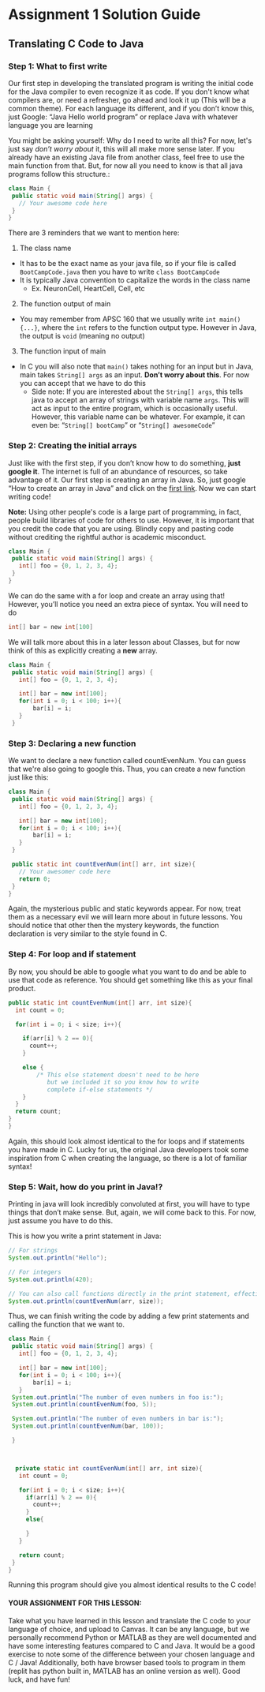 # Assignment 1 Solution Guide
## Translating C Code to Java

### Step 1: What to first write

Our first step in developing the translated program is writing the initial code for the Java compiler to even recognize it as code. If you don't know what compilers are, or need a refresher, go ahead and look it up (This will be a common theme). For each language its different, and if you don’t know this, just Google: “Java Hello world program” or replace Java with whatever language you are learning

You might be asking yourself: Why do I need to write all this? For now, let's just say *don’t worry about* it, this will all make more sense later. If you already have an existing Java file from another class, feel free to use the main function from that. But, for now all you need to know is that all java programs follow this structure.:

```java
class Main {
 public static void main(String[] args) {
   // Your awesome code here
 }
}
```

There are 3 reminders that we want to mention here:
1. The class name
  * It has to be the exact name as your java file, so if your file is called `BootCampCode.java` then you have to write `class BootCampCode`
  * It is typically Java convention to capitalize the words in the class name
    * Ex. NeuronCell, HeartCell, Cell, etc
2. The function output of main
  * You may remember from APSC 160 that we usually write `int main(){...}`, where the `int` refers to the function output type. However in Java, the output is `void` (meaning no output)

3. The function input of main
  * In C you will also note that `main()` takes nothing for an input but in Java, main takes `String[] args` as an input. **Don’t worry about this**. For now you can accept  that we have to do this
    * Side note: If you are interested about the `String[] args`, this tells java to accept an array of strings with variable name `args`. This will act as input to the entire program, which is occasionally useful. However, this variable name can be whatever. For example, it can even be: “`String[] bootCamp`” or “`String[] awesomeCode`”


### Step 2: Creating the initial arrays
Just like with the first step, if you don’t know how to do something, **just google it**. The internet is full of an abundance of resources, so take advantage of it. Our first step is creating an array in Java. So, just google “How to create an array in Java” and click on the [first link](https://www.w3schools.com/java/java_arrays.asp). Now we can start writing code!

**Note:** Using other people's code is a large part of programming, in fact, people build libraries of code for others to use. However, it is important that you credit the code that you are using. Blindly copy and pasting code without crediting the rightful author is academic misconduct.

```java
class Main {
 public static void main(String[] args) {
   int[] foo = {0, 1, 2, 3, 4};
 }
}
```

We can do the same with a for loop and create an array using that! However, you’ll notice you need an extra piece of syntax. You will need to do

```c
int[] bar = new int[100]
```

We will talk more about this in a later lesson about Classes, but for now think of this as explicitly creating a **new** array.

```java
class Main {
 public static void main(String[] args) {
   int[] foo = {0, 1, 2, 3, 4};

   int[] bar = new int[100];
   for(int i = 0; i < 100; i++){
       bar[i] = i;
   }
 }
```

### Step 3: Declaring a new function
We want to declare a new function called countEvenNum. You can guess that we're also going to google this. Thus, you can create a new function just like this:

```java
class Main {
 public static void main(String[] args) {
   int[] foo = {0, 1, 2, 3, 4};

   int[] bar = new int[100];
   for(int i = 0; i < 100; i++){
       bar[i] = i;
   }
 }

 public static int countEvenNum(int[] arr, int size){
   // Your awesomer code here
   return 0;
 }
}
```

Again, the mysterious public and static keywords appear. For now, treat them as a necessary evil we will learn more about in future lessons. You should notice that other then the mystery keywords, the function declaration is very similar to the style found in C.


### Step 4: For loop and if statement
By now, you should be able to google what you want to do and be able to use that code as reference. You should get something like this as your final product.

```java
public static int countEvenNum(int[] arr, int size){
  int count = 0;

  for(int i = 0; i < size; i++){

    if(arr[i] % 2 == 0){
      count++;
    }

    else {
        /* This else statement doesn't need to be here
           but we included it so you know how to write
           complete if-else statements */
    }
  }
  return count;
}
}
```
Again, this should look almost identical to the for loops and if statements you have made in C. Lucky for us, the original Java developers took some inspiration from C when creating the language, so there is a lot of familiar syntax!


### Step 5: Wait, how do you print in Java!?
Printing in java will look incredibly convoluted at first, you will have to type things that don’t make sense. But, again, we will come back to this. For now, just assume you have to do this.

This is how you write a print statement in Java:

```java
// For strings
System.out.println("Hello");

// For integers
System.out.println(420);

// You can also call functions directly in the print statement, effectively // printing whatever is returned
System.out.println(countEvenNum(arr, size));
```

Thus, we can finish writing the code by adding a few print statements and calling the function that we want to.

```java
class Main {
 public static void main(String[] args) {
   int[] foo = {0, 1, 2, 3, 4};

   int[] bar = new int[100];
   for(int i = 0; i < 100; i++){
       bar[i] = i;
   }
 System.out.println("The number of even numbers in foo is:");
 System.out.println(countEvenNum(foo, 5));

 System.out.println("The number of even numbers in bar is:");
 System.out.println(countEvenNum(bar, 100));

 }



  private static int countEvenNum(int[] arr, int size){
   int count = 0;

   for(int i = 0; i < size; i++){
     if(arr[i] % 2 == 0){
       count++;
     }
     else{

     }
   }

   return count;
 }
}
```

Running this program should give you almost identical results to the C code!


#### YOUR ASSIGNMENT FOR THIS LESSON:
Take what you have learned in this lesson and translate the C code to your language of choice, and upload to Canvas. It can be any language, but we personally recommend Python or MATLAB as they are well documented and have some interesting features compared to C and Java. It would be a good exercise to note some of the difference between your chosen language and C / Java! Additionally, both have browser based tools to program in them (replit has python built in, MATLAB has an online version as well). Good luck, and have fun!
